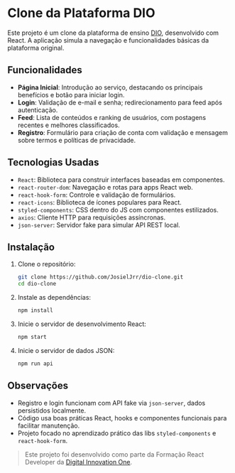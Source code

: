 # Clone da Plataforma DIO

Este projeto é um clone da plataforma de ensino [DIO](https://www.dio.me/), desenvolvido com React. A aplicação simula a navegação e funcionalidades básicas da plataforma original.

## Funcionalidades

- **Página Inicial**: Introdução ao serviço, destacando os principais benefícios e botão para iniciar login.
- **Login**: Validação de e-mail e senha; redirecionamento para feed após autenticação.
- **Feed**: Lista de conteúdos e ranking de usuários, com postagens recentes e melhores classificados.
- **Registro**: Formulário para criação de conta com validação e mensagem sobre termos e políticas de privacidade.

## Tecnologias Usadas

- `React`: Biblioteca para construir interfaces baseadas em componentes.
- `react-router-dom`: Navegação e rotas para apps React web.
- `react-hook-form`: Controle e validação de formulários.
- `react-icons`: Biblioteca de ícones populares para React.
- `styled-components`: CSS dentro do JS com componentes estilizados.
- `axios`: Cliente HTTP para requisições assíncronas.
- `json-server`: Servidor fake para simular API REST local.

## Instalação

1. Clone o repositório:
   ```bash
   git clone https://github.com/JosielJrr/dio-clone.git
   cd dio-clone
   ```
2. Instale as dependências:
   ```bash
   npm install
   ```
3. Inicie o servidor de desenvolvimento React:
   ```bash
   npm start
   ```
4. Inicie o servidor de dados JSON:
   ```bash
   npm run api
   ```

## Observações

- Registro e login funcionam com API fake via `json-server`, dados persistidos localmente.
- Código usa boas práticas React, hooks e componentes funcionais para facilitar manutenção.
- Projeto focado no aprendizado prático das libs `styled-components` e `react-hook-form`.

> Este projeto foi desenvolvido como parte da Formação React Developer da [Digital Innovation One](https://www.dio.me/).
